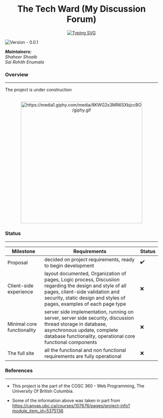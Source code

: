 
<h1 align="center">The Tech Ward (My Discussion Forum)</h1>
<p align = "center"><a href="https://git.io/typing-svg"><img src="https://readme-typing-svg.herokuapp.com?font=Fira+Code&pause=1000&color=040E13&center=true&width=435&lines=Full+of+tech+colloquy" alt="Typing SVG" /></a><p>

![Version - 0.0.1](https://img.shields.io/badge/version-pending-lightgrey?style=for-the-badge)

_**Maintainers:** <br />
Shaheer Shoaib
<br />
 Sai Rohith Enumala_
  
  
### Overview
 <hr>
The project is under construction
 <br>
 <br>
 
 <p align="center">

<img src="https://media1.giphy.com/media/8KWG2s3MR6SXbjccBO/giphy.gif" width = 400 height = 400 title = "https://media1.giphy.com/media/8KWG2s3MR6SXbjccBO/giphy.gif">
   
 </p>
  
  
 ### Status
  <hr>

  
  | Milestone | Requirements | Status|
|--|--|--|
| Proposal | decided on project requirements, ready to begin development | ✔️|
| Client-side experience | layout documented, Organization of pages, Logic process, Discusiion regarding the design and style of all pages, client-side validation and security, static design and styles of pages, examples of each page type | ❌|
| Minimal core functionality | server side implementation, running on server, server side security, discussion thread storage in database, asynchronous update, complete database functionality, operational core functional components | ❌|
| The full site|all the functional and non functional requirements are fully operational| ❌|




### References
  <hr>
  
  - This project is the part of the COSC 360 - Web Programming, The University Of British Columbia.
  
  - Some of the information above was taken in part from https://canvas.ubc.ca/courses/107676/pages/project-info?module_item_id=5375136

